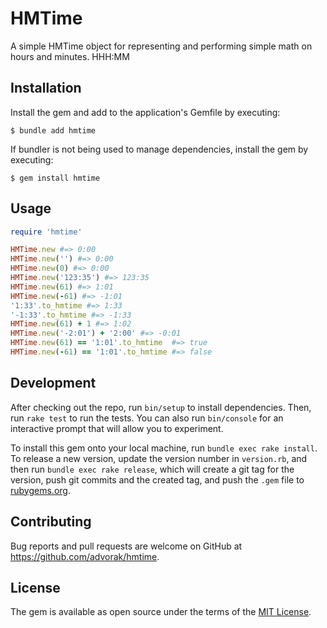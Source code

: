 # HMTime

A simple HMTime object for representing and performing simple math on hours and minutes. HHH:MM

## Installation

Install the gem and add to the application's Gemfile by executing:

    $ bundle add hmtime

If bundler is not being used to manage dependencies, install the gem by executing:

    $ gem install hmtime

## Usage

```ruby
require 'hmtime'

HMTime.new #=> 0:00
HMTime.new('') #=> 0:00
HMTime.new(0) #=> 0:00
HMTime.new('123:35') #=> 123:35
HMTime.new(61) #=> 1:01
HMTime.new(-61) #=> -1:01
'1:33'.to_hmtime #=> 1:33
'-1:33'.to_hmtime #=> -1:33
HMTime.new(61) + 1 #=> 1:02
HMTime.new('-2:01') + '2:00' #=> -0:01
HMTime.new(61) == '1:01'.to_hmtime  #=> true
HMTime.new(-61) == '1:01'.to_hmtime #=> false
```

## Development

After checking out the repo, run `bin/setup` to install dependencies. Then, run `rake test` to run the tests. You can also run `bin/console` for an interactive prompt that will allow you to experiment.

To install this gem onto your local machine, run `bundle exec rake install`. To release a new version, update the version number in `version.rb`, and then run `bundle exec rake release`, which will create a git tag for the version, push git commits and the created tag, and push the `.gem` file to [rubygems.org](https://rubygems.org).

## Contributing

Bug reports and pull requests are welcome on GitHub at https://github.com/advorak/hmtime.

## License

The gem is available as open source under the terms of the [MIT License](https://opensource.org/licenses/MIT).
